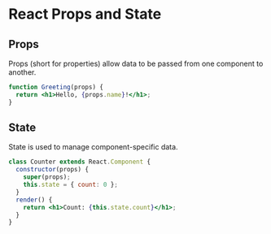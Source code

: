 # React Props and State

## Props
Props (short for properties) allow data to be passed from one component to another.
```jsx
function Greeting(props) {
  return <h1>Hello, {props.name}!</h1>;
}
```

## State
State is used to manage component-specific data.
```jsx
class Counter extends React.Component {
  constructor(props) {
    super(props);
    this.state = { count: 0 };
  }
  render() {
    return <h1>Count: {this.state.count}</h1>;
  }
}
```
